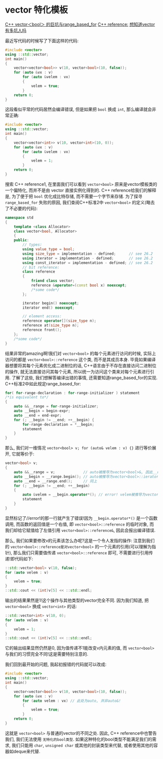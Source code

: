 # vector<bool> 特化模板

[C++ vector＜bool＞ 的巨坑与range_based_for](https://blog.csdn.net/Timothy6/article/details/110688913)
[C++ reference:](http://www.cplusplus.com/reference/vector/vector-bool/)
[想知道vector<bool>有多坑人吗](https://blog.csdn.net/x313695373/article/details/13966573)

最近写代码的时候写了下面这样的代码:

```cpp
#include <vector>
using ::std::vector;
int main()
{
    vector<vector<bool>> v(10, vector<bool>(10, false));
    for (auto &vx : v)
        for (auto &velem : vx)
        {
            velem = true;
        }
    return 0;
}
```

这段看似平常的代码居然会编译错误, 但是如果把 `bool` 换成 `int`, 那么编译就会非常正确:

```cpp
#include <vector>
using ::std::vector;
int main()
{
    vector<vector<int>> v(10, vector<int>(10, 0));
    for (auto &vx : v)
        for (auto &velem : vx)
        {
            velem = 1;
        }
    return 0;
}
```

搜索 C++ reference1, 在里面我们可以看到 `vector<bool>` 原来是vector模板类的一个偏特化,
而并不是由 vector 直接实例化得到的. C++ reference给我们的解释是,
为了便于把 `bool` 优化成比特存储, 而不需要一个字节来存储.
为了探寻 `range_based_for` 失败的原因, 我们查阅C++标准2中 `vector<bool>` 的定义(略去了不必要的代码):

```cpp
namespace std
{
    template <class Allocator>
    class vector<bool, Allocator>
    {
    public:
        // types:
        using value_type = bool;
        using size_type = implementation - defined;      // see 26.2
        using iterator = implementation - defined;       // see 26.2
        using const_iterator = implementation - defined; // see 26.2
        // bit reference:
        class reference
        {
            friend class vector;
            reference &operator=(const bool x) noexcept;
            /*some code*/
        };

        iterator begin() noexcept;
        iterator end() noexcept;

        // element access:
        reference operator[](size_type n);
        reference at(size_type n);
        reference front();
    };
    /*some code*/
}
```

结果非常的amazing啊!我们对 `vector<bool>` 的每个元素进行访问的时候,
实际上访问的都是 `vector<bool>::reference` 这个类, 而不是其成员本身.
毕竟如果编译器想要将其每个元素优化成二进制位的话,
C++语言由于不存在直接访问二进制位的操作, 就无法直接访问其每个元素, 所以统一为访问这个类来对每个元素进行引用.
了解了这些, 我们想解答编译出错的事情, 还需要知道range_based_for的实现.
C++标准2中如此规定range_based_for:

```cpp
for( for-range-declaration : for-range-initializer ) statement
/*is equivalent to*/
{
    auto &&__range = for-range-initializer;
    auto __begin = begin-expr;
    auto __end = end-expr;
    for (; __begin != __end; ++__begin) {
        for-range-declaration = *__begin;
        statement
    }
}
```

那么, 我们对一维情况 `vector<bool> v; for (auto& velem : v) {}` 进行等价展开, 它就等价于:

```cpp
vector<bool> v;
{
    auto &&__range = v;             // auto被推导为vector<bool>&, 因此__range为auto&&&, 即auto&
    auto __begin = __range.begin(); // auto被推导为vector<bool>::ierator
    auto __end = __range.end();     // 同上
    for (; __begin != __end; ++__begin)
    {
        auto &velem = __begin.operator*(); // error! velem被推导为vector<bool>::reference&
        statement
    }
}
```

显然标记了//error!的那一行就产生了错误!因为 `__begin.operator*()` 是一个函数调用,
而函数的返回值是一个右值, 即 `vector<bool>::reference` 的临时对象,
而我们却给它赋值给了左值引用 `vector<bool>::reference&`, 因此会报出编译错误.

那么, 我们如果要修改v的元素该怎么办呢?这是一个令人发指的操作: 
注意到我们的 `vector<bool>::reference是对vector<bool>` 的一个元素的引用(可以理解为指针),
那么我们只需要值传递 `vector<bool>::reference` 即可, 不需要进行引用传递!即代码如下:

```cpp
::std::vector<bool> v(10, false);
for (auto velem : v)
{
    velem = true;
}
::std::cout << (int)v[5] << ::std::endl;
```

输出的结果果然是1!这个操作与其他类型的vector完全不同.
因为我们知道, 把 `vector<bool>` 换成 `vector<int>` 的话:

```cpp
::std::vector<int> v(10, 0);
for (auto velem : v)
{
    velem = 1;
}
::std::cout << (int)v[5] << ::std::endl;
```

它的输出结果显然仍然是0, 因为值传递不1能改变v内元素的值, 而 `vector<bool>` 与我们的习惯完全不同!这是需要特别注意的.

我们回到最开始的问题, 我起初报错的代码就可以改成:

```cpp
#include <vector>
using ::std::vector;
int main()
{
    vector<vector<bool>> v(10, vector<bool>(10, false));
    for (auto &vx : v)
        for (auto velem : vx) // 此处为auto, 并非auto&!
        {
            velem = true;
        }
    return 0;
}
```

这就是 `vector<bool>` 与普通的vector的不同之处.
因此, C++ reference中也警告我们, 我们无法使用 `无特化的bool类型`.
如果这种特化的bool类型不能满足我们的需求,
我们只能用 `char`, `unsigned char` 或其他的封装类型来代替, 或者使用其他的容器如deque来代替.
